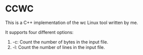 # CCWC

This is a C++ implementation of the wc Linux tool written by me.

It supports four different options:

1. -c: Count the number of bytes in the input file.
2. -l: Count the number of lines in the input file.
